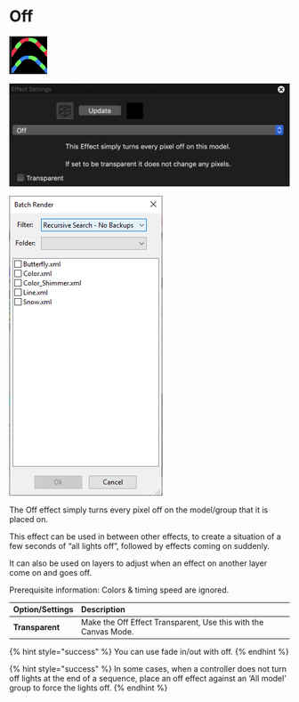 # Off

![Icon](../../.gitbook/assets/image%20%28580%29.png)

![Sequencer Grid](../../.gitbook/assets/image%20%28669%29.png)

![](../../.gitbook/assets/image%20%28730%29.png)

The Off effect simply turns every pixel off on the model/group that it is placed on.

This effect can be used in between other effects, to create a situation of a few seconds of “all lights off”, followed by effects coming on suddenly.

It can also be used on layers to adjust when an effect on another layer come on and goes off.

Prerequisite information: Colors & timing speed are ignored.

| **Option/Settings** | **Description** |
| :--- | :--- |
| **Transparent** | Make the Off Effect Transparent, Use this with the Canvas Mode. |

{% hint style="success" %}
You can use fade in/out with off.
{% endhint %}

{% hint style="success" %}
In some cases, when a controller does not turn off lights at the end of a sequence, place an off effect against an ‘All model’ group to force the lights off.
{% endhint %}

